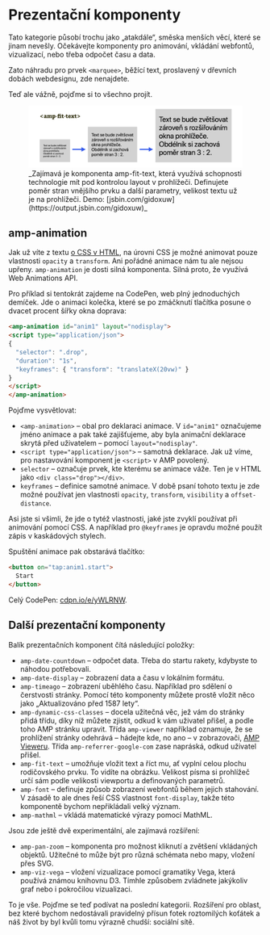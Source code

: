 # Prezentační komponenty

Tato kategorie působí trochu jako „atakdále“, směska menších věcí, které se jinam nevešly. Očekávejte komponenty pro animování, vkládání webfontů, vizualizací, nebo třeba odpočet času a data.

Zato náhradu pro prvek `<marquee>`, běžící text, proslavený v dřevních dobách webdesignu, zde nenajdete.

Teď ale vážně, pojďme si to všechno projít.

<figure>
<img src="../dist/images/original/vdamp/amp-fit-text.png"  height="540"  width="1920" alt="">
<figcaption markdown="1">
_Zajímavá je komponenta amp-fit-text, která využívá schopnosti technologie mít pod kontrolou layout v prohlížeči. Definujete poměr stran vnějšího prvku a další parametry, velikost textu už je na prohlížeči. Demo: [jsbin.com/gidoxuw](https://output.jsbin.com/gidoxuw)_
</figcaption>
</figure>

## amp-animation

Jak už víte z textu [o CSS v HTML](amp-css.md), na úrovni CSS je možné animovat pouze vlastnosti `opacity` a `transform`. Ani pořádné animace nám tu ale nejsou upřeny. `amp-animation` je dosti silná komponenta. Silná proto, že využívá Web Animations API.

Pro příklad si tentokrát zajdeme na CodePen, web plný jednoduchých demíček. Jde o animaci kolečka, které se po zmáčknutí tlačítka posune o dvacet procent šířky okna doprava:

```html
<amp-animation id="anim1" layout="nodisplay">
<script type="application/json">
{
  "selector": ".drop",
  "duration": "1s",
  "keyframes": { "transform": "translateX(20vw)" }
}
</script>
</amp-animation>
```

Pojďme vysvětlovat:

* `<amp-animation>` – obal pro deklaraci animace. V `id="anim1"` označujeme jméno animace a pak také zajišťujeme, aby byla animační deklarace skrytá před uživatelem – pomocí `layout="nodisplay"`.
* `<script type="application/json">` – samotná deklarace. Jak už víme, pro nastavování komponent je `<script>` v AMP povolený.
* `selector` – označuje prvek, kte kterému se animace váže. Ten je v HTML jako `<div class="drop"></div>`.
* `keyframes` – definice samotné animace. V době psaní tohoto textu je zde možné používat jen vlastnosti `opacity`, `transform`, `visibility` a `offset-distance`.

Asi jste si všimli, že jde o tytéž vlastnosti, jaké jste zvyklí používat při animování pomocí CSS. A například pro `@keyframes` je opravdu možné použít zápis v kaskádových stylech.

Spuštění animace pak obstarává tlačítko:

```html
<button on="tap:anim1.start">
  Start
</button>
```

Celý CodePen: [cdpn.io/e/yWLRNW](https://codepen.io/machal/pen/yWLRNW).

## Další prezentační komponenty

Balík prezentačních komponent čítá následující položky:

* `amp-date-countdown` – odpočet data. Třeba do startu rakety, kdybyste to náhodou potřebovali.
* `amp-date-display` – zobrazení data a času v lokálním formátu.
* `amp-timeago` – zobrazení uběhlého času. Například pro sdělení o čerstvosti stránky. Pomocí této komponenty můžete prostě vložit něco jako „Aktualizováno před 1587 lety“.
* `amp-dynamic-css-classes` – docela užitečná věc, jež vám do stránky přidá třídu, díky níž můžete zjistit, odkud k vám uživatel přišel, a podle toho AMP stránku upravit. Třída `amp-viewer` například oznamuje, že se prohlížení stránky odehrává  – hádejte kde, no ano – v zobrazovači, [AMP Vieweru](amp-viewer.md). Třída `amp-referrer-google-com` zase napráská, odkud uživatel přišel.
* `amp-fit-text` – umožňuje vložit text a říct mu, ať vyplní celou plochu rodičovského prvku. To vidíte na obrázku. Velikost písma si prohlížeč určí sám podle velikosti viewportu a definovaných parametrů.
* `amp-font` – definuje způsob zobrazení webfontů během jejich stahování. V zásadě to ale dnes řeší CSS vlastnost `font-display`, takže této komponentě bychom nepřikládali velký význam.
* `amp-mathml` – vkládá matematické výrazy pomocí MathML.

Jsou zde ještě dvě experimentální, ale zajímavá rozšíření:

* `amp-pan-zoom` – komponenta pro možnost kliknutí a zvětšení vkládaných objektů. Užitečné to může být pro různá schémata nebo mapy, vložení přes SVG.
* `amp-viz-vega` – vložení vizualizace pomocí gramatiky Vega, která používá známou knihovnu D3. Tímhle způsobem zvládnete jakýkoliv graf nebo i pokročilou vizualizaci.

To je vše. Pojďme se teď podívat na poslední kategorii. Rozšíření pro oblast, bez které bychom nedostávali pravidelný přísun fotek roztomilých koťátek a náš život by byl kvůli tomu výrazně chudší: sociální sítě.
